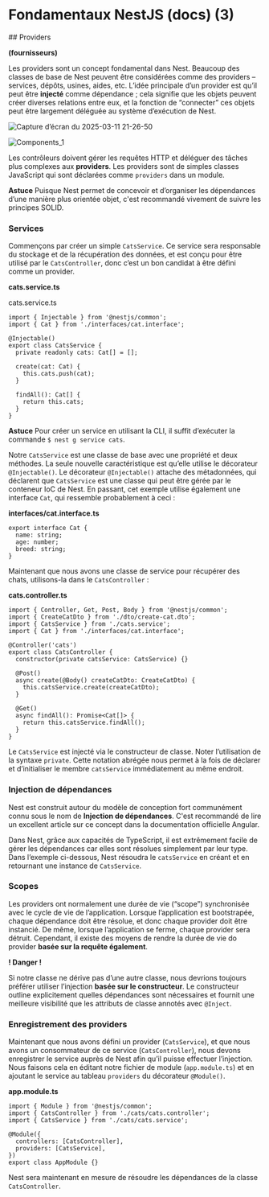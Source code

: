 # Fondamentaux NestJS (docs) (3)

## Providers 

**(fournisseurs)**

Les providers sont un concept fondamental dans Nest. Beaucoup des classes de base de Nest peuvent être considérées comme des providers – services, dépôts, usines, aides, etc. 
L’idée principale d’un provider est qu’il peut être **injecté** comme dépendance ; cela signifie que les objets peuvent créer diverses relations entre eux,
et la fonction de “connecter” ces objets peut être largement déléguée au système d’exécution de Nest.

![Capture d’écran du 2025-03-11 21-26-50](https://github.com/user-attachments/assets/301c41c4-c8bf-4549-b791-c35d09509250)

![Components_1](https://github.com/user-attachments/assets/c2aa1b81-c1f3-466f-af6f-3facc95380a6)


Les contrôleurs doivent gérer les requêtes HTTP et déléguer des tâches plus complexes aux **providers**.
Les providers sont de simples classes JavaScript qui sont déclarées comme `providers` dans un module.

**Astuce** 
Puisque Nest permet de concevoir et d’organiser les dépendances d’une manière plus orientée objet, c'est recommandé vivement de suivre les principes SOLID.

### Services 

Commençons par créer un simple `CatsService`. Ce service sera responsable du stockage et de la récupération des données, et est conçu pour être utilisé par le `CatsController`, 
donc c’est un bon candidat à être défini comme un provider.

**cats.service.ts**

cats.service.ts
```
import { Injectable } from '@nestjs/common';
import { Cat } from './interfaces/cat.interface';

@Injectable()
export class CatsService {
  private readonly cats: Cat[] = [];

  create(cat: Cat) {
    this.cats.push(cat);
  }

  findAll(): Cat[] {
    return this.cats;
  }
}
```

**Astuce**
Pour créer un service en utilisant la CLI, il suffit d’exécuter la commande `$ nest g service cats`.

Notre `CatsService` est une classe de base avec une propriété et deux méthodes. La seule nouvelle caractéristique est qu’elle utilise le décorateur `@Injectable()`. 
Le décorateur `@Injectable()` attache des métadonnées, qui déclarent que `CatsService` est une classe 
qui peut être gérée par le conteneur IoC de Nest. 
En passant, cet exemple utilise également une interface `Cat`, qui ressemble probablement à ceci :

**interfaces/cat.interface.ts** 

```
export interface Cat {
  name: string;
  age: number;
  breed: string;
}
```

Maintenant que nous avons une classe de service pour récupérer des chats, utilisons-la dans le `CatsController` :

**cats.controller.ts**

```
import { Controller, Get, Post, Body } from '@nestjs/common';
import { CreateCatDto } from './dto/create-cat.dto';
import { CatsService } from './cats.service';
import { Cat } from './interfaces/cat.interface';

@Controller('cats')
export class CatsController {
  constructor(private catsService: CatsService) {}

  @Post()
  async create(@Body() createCatDto: CreateCatDto) {
    this.catsService.create(createCatDto);
  }

  @Get()
  async findAll(): Promise<Cat[]> {
    return this.catsService.findAll();
  }
}
```

Le `CatsService` est injecté via le constructeur de classe. Noter l’utilisation de la syntaxe `private`.
Cette notation abrégée nous permet à la fois de déclarer et d’initialiser le membre `catsService` immédiatement au même endroit.

### Injection de dépendances

Nest est construit autour du modèle de conception fort communément connu sous le nom de **Injection de dépendances**. 
C'est recommandé de lire un excellent article sur ce concept dans la documentation officielle Angular. 

Dans Nest, grâce aux capacités de TypeScript, il est extrêmement facile de gérer les dépendances car elles sont résolues simplement par leur type. 
Dans l’exemple ci-dessous, Nest résoudra le `catsService` en créant et en retournant une instance de `CatsService`.

### Scopes 

Les providers ont normalement une durée de vie (“scope”) synchronisée avec le cycle de vie de l’application. 
Lorsque l’application est bootstrapée, chaque dépendance doit être résolue, et donc chaque provider doit être instancié. 
De même, lorsque l’application se ferme, chaque provider sera détruit. 
Cependant, il existe des moyens de rendre la durée de vie do provider **basée sur la requête également**. 

**! Danger !**

Si notre classe ne dérive pas d’une autre classe, nous devrions toujours préférer utiliser l’injection **basée sur le constructeur**. 
Le constructeur outline explicitement quelles dépendances sont nécessaires et fournit une meilleure visibilité que les attributs de classe annotés avec `@Inject`.

### Enregistrement des providers 

Maintenant que nous avons défini un provider (`CatsService`), et que nous avons un consommateur de ce service (`CatsController`), nous devons enregistrer le service auprès de Nest 
afin qu’il puisse effectuer l’injection. Nous faisons cela en éditant notre fichier de module (`app.module.ts`) 
et en ajoutant le service au tableau `providers` du décorateur `@Module()`.

**app.module.ts**

```
import { Module } from '@nestjs/common';
import { CatsController } from './cats/cats.controller';
import { CatsService } from './cats/cats.service';

@Module({
  controllers: [CatsController],
  providers: [CatsService],
})
export class AppModule {}
```
Nest sera maintenant en mesure de résoudre les dépendances de la classe `CatsController`.


